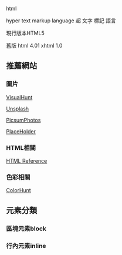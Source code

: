 html

hyper text markup language
超     文字 標記   語言

現行版本HTML5

舊版
html 4.01
xhtml 1.0

## 推薦網站

### 圖片

[VisualHunt](https://visualhunt.com/)

[Unsplash](https://unsplash.com/)

[PicsumPhotos](https://picsum.photos/)

[PlaceHolder](https://placeholder.com/)

### HTML相關

[HTML Reference](https://htmlreference.io/)

### 色彩相關

[ColorHunt](https://colorhunt.co/)

## 元素分類

### 區塊元素block

### 行內元素inline

